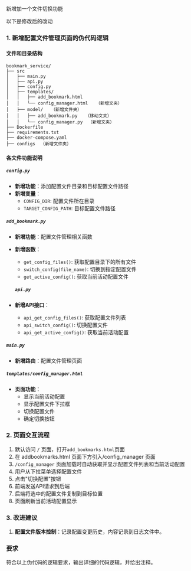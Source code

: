 新增加一个文件切换功能

以下是修改后的改动


### 1. 新增配置文件管理页面的伪代码逻辑

#### 文件和目录结构
```
bookmark_service/
├── src
│   ├── main.py
│   ├── api.py
│   ├── config.py
│   ├── templates/
│   │   ├── add_bookmark.html
│   │   └── config_manager.html   （新增文夹）
│   ├── model/   （新增文件夹）
│   │   ├── add_bookmark.py   （移动文夹）
│   │   └── config_manager.py  （新增文夹）
├── Dockerfile
├── requirements.txt
├── docker-compose.yaml
├── configs  （新增文件夹）
```

#### 各文件功能说明

##### `config.py`
- **新增功能**：添加配置文件目录和目标配置文件路径
- **新增变量**：
  - `CONFIG_DIR`: 配置文件所在目录
  - `TARGET_CONFIG_PATH`: 目标配置文件路径


##### `add_bookmark.py`
- **新增功能**：配置文件管理相关函数
- **新增函数**：
  - `get_config_files()`: 获取配置目录下的所有文件
  - `switch_config(file_name)`: 切换到指定配置文件
  - `get_active_config()`: 获取当前活动配置文件

  ##### `api.py`
- **新增API接口**：
  - `api_get_config_files()`: 获取配置文件列表
  - `api_switch_config()`: 切换配置文件
  - `api_get_active_config()`: 获取当前活动配置


##### `main.py`
- **新增路由**：配置文件管理页面

##### `templates/config_manager.html`
- **页面功能**：
  - 显示当前活动配置
  - 显示配置文件下拉框
  - 切换配置文件
  - 确定切换按钮


### 2. 页面交互流程

1. 默认访问  `/` 页面，打开`add_bookmarks.html`页面
2. 在 addbookmarks.html 页面下方引入/config_manager 页面
3. `/config_manager` 页面加载时自动获取并显示配置文件列表和当前活动配置
4. 用户从下拉菜单选择配置文件
5. 点击"切换配置"按钮
6. 前端发送API请求到后端
7. 后端将选中的配置文件复制到目标位置
8. 页面刷新当前活动配置显示

### 3. 改进建议
1. **配置文件版本控制**：记录配置变更历史，内容记录到日志文件中。



### 要求
符合以上伪代码的逻辑要求，输出详细的代码逻辑，并给出注释。